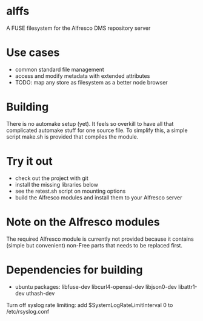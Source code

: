 alffs
=====

A FUSE filesystem for the Alfresco DMS repository server

Use cases
=========

* common standard file management
* access and modify metadata with extended attributes
* TODO: map any store as filesystem as a better node browser 

Building
========

There is no automake setup (yet). It feels so overkill to have all that complicated automake stuff
for one source file. To simplify this, a simple script make.sh is provided that compiles the module.

Try it out
==========

* check out the project with git
* install the missing libraries below
* see the retest.sh script on mounting options
* build the Alfresco modules and install them to your Alfresco server

Note on the Alfresco modules
============================

The required Alfresco module is currently not provided because it contains (simple but convenient)
non-Free parts that needs to be replaced first.

Dependencies for building
=========================

* ubuntu packages: libfuse-dev libcurl4-openssl-dev libjson0-dev libattr1-dev uthash-dev

Turn off syslog rate limiting:
add $SystemLogRateLimitInterval 0 to /etc/rsyslog.conf


